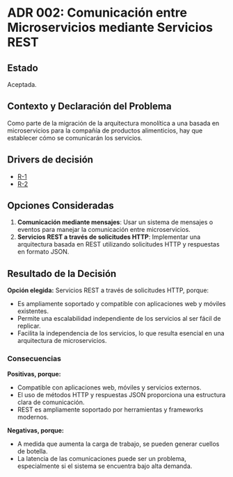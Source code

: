 # ADR 002: Comunicación entre Microservicios mediante Servicios REST 

## Estado  
Aceptada.

## Contexto y Declaración del Problema  
Como parte de la migración de la arquitectura monolítica a una basada en microservicios para la compañía de productos alimenticios, hay que establecer cómo se comunicarán los servicios. 

## Drivers de decisión  
* [R-1](https://github.com/JuanX-M/TPE-Grupo9/blob/development/docs/requirements/constraints-rqmts.md#r-1)
* [R-2](https://github.com/JuanX-M/TPE-Grupo9/blob/development/docs/requirements/constraints-rqmts.md#r-2)

## Opciones Consideradas  
1. **Comunicación mediante mensajes**: Usar un sistema de mensajes o eventos para manejar la comunicación entre microservicios.
3. **Servicios REST a través de solicitudes HTTP**: Implementar una arquitectura basada en REST utilizando solicitudes HTTP y respuestas en formato JSON.

## Resultado de la Decisión  
**Opción elegida:** Servicios REST a través de solicitudes HTTP, porque:  
* Es ampliamente soportado y compatible con aplicaciones web y móviles existentes.  
* Permite una escalabilidad independiente de los servicios al ser fácil de replicar.  
* Facilita la independencia de los servicios, lo que resulta esencial en una arquitectura de microservicios.

### Consecuencias  
**Positivas, porque:**  
* Compatible con aplicaciones web, móviles y servicios externos.  
* El uso de métodos HTTP y respuestas JSON proporciona una estructura clara de comunicación.  
* REST es ampliamente soportado por herramientas y frameworks modernos.  

**Negativas, porque:**  
* A medida que aumenta la carga de trabajo, se pueden generar cuellos de botella. 
* La latencia de las comunicaciones puede ser un problema, especialmente si el sistema se encuentra bajo alta demanda.
